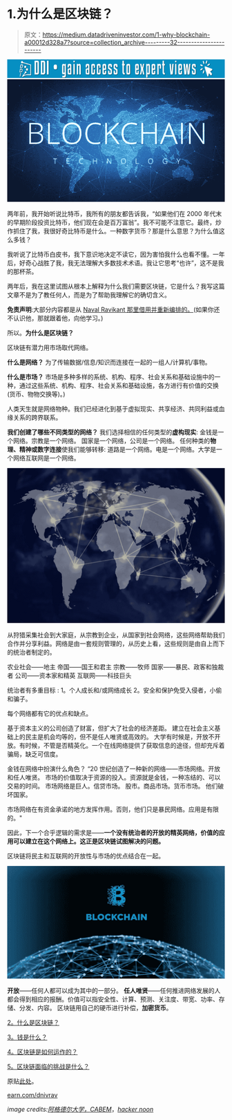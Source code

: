 # 1.为什么是区块链？

> 原文：<https://medium.datadriveninvestor.com/1-why-blockchain-a00012d328a7?source=collection_archive---------32----------------------->

[![](img/1f957af157c237a52dec50b3635f2762.png)](http://www.track.datadriveninvestor.com/1B9E)![](img/b06ad09da9fcb2a174b533477b98f1ea.png)

两年前，我开始听说比特币，我所有的朋友都告诉我，“如果他们在 2000 年代末的早期阶段投资比特币，他们现在会是百万富翁”。我不可能不注意它。最终，炒作抓住了我，我很好奇比特币是什么。一种数字货币？那是什么意思？为什么值这么多钱？

我听说了比特币白皮书，我下意识地决定不读它，因为害怕我什么也看不懂。一年后，好奇心战胜了我，我无法理解大多数技术术语。我让它思考“也许”，这不是我的那杯茶。

两年后，我在这里试图从根本上解释为什么我们需要区块链，它是什么？我写这篇文章不是为了教任何人，而是为了帮助我理解它的确切含义。

**免责声明**:大部分内容都是从 [Naval Ravikant 那里借用并重新编排的。](https://twitter.com/naval)(如果你还不认识他，那就跟着他，向他学习。)

所以。**为什么是区块链？**

区块链有潜力用市场取代网络。

**什么是网络？**
为了传输数据/信息/知识而连接在一起的一组人/计算机/事物。

**什么是市场？**
市场是多种多样的系统、机构、程序、社会关系和基础设施中的一种，通过这些系统、机构、程序、社会关系和基础设施，各方进行有价值的交换(货币、物物交换等)。)

人类天生就是网络物种。我们已经进化到基于虚拟现实、共享经济、共同利益或血缘关系的跨界联系。

**我们创建了哪些不同类型的网络？**
我们选择相信的任何类型的**虚构现实**:
金钱是一个网络。宗教是一个网络。
国家是一个网络，公司是一个网络。
任何种类的**物理、精神或数字连接**使我们能够转移:
道路是一个网络。电是一个网络。大学是一个网络互联网是一个网络。

![](img/f3c43b786aebc1b1ddcee845ad54bf7b.png)

从狩猎采集社会到大家庭，从宗教到企业，从国家到社会网络，这些网络帮助我们合作并分享利益。网络是由一套规则管理的，从历史上看，这些规则是由自上而下的统治者制定的。

农业社会——地主
帝国——国王和君主
宗教——牧师
国家——暴民、政客和独裁者
公司——资本家和精英
互联网——科技巨头

统治者有多重目标 :
1。个人成长和/或网络成长
2。安全和保护免受入侵者，小偷和骗子。

每个网络都有它的优点和缺点。

基于资本主义的公司创造了财富，但扩大了社会的经济差距。
建立在社会主义基础上的民主是机会均等的，但不是任人唯贤或高效的。
大学有时候是，开放不开放。有时候，不管是否精英化。一个在线网络提供了获取信息的途径，但却充斥着骗局，缺乏可信度。

金钱在网络中扮演什么角色？
“20 世纪创造了一种新的网络——市场网络。开放和任人唯贤。
市场的价值取决于资源的投入。资源就是金钱，一种冻结的、可以交易的时间。
市场网络是巨人。信贷市场。
股市。商品市场。货币市场。
他们破坏国家。

市场网络在有资金承诺的地方发挥作用。否则，他们只是暴民网络。应用是有限的。"

因此，下一个合乎逻辑的需求是——**一个没有统治者的开放的精英网络，价值的应用可以建立在这个网络上。这正是区块链试图解决的问题。**

区块链将民主和互联网的开放性与市场的优点结合在一起。

![](img/31a3c1c2d1b763c73936351982c5b53b.png)

**开放**——任何人都可以成为其中的一部分。
**任人唯贤**——任何推进网络发展的人都会得到相应的报酬。价值可以指安全性、计算、预测、关注度、带宽、功率、存储、分发、内容。
区块链用自己的硬币进行补偿，**加密货币**。

[2。什么是区块链？](https://medium.com/@arvindvairavan/2-what-is-blockchain-87e7a8932394)

[3。钱是什么？](https://medium.com/@arvindvairavan/3-what-is-mone-923ade1f41e8)

[4。区块链是如何运作的？](https://medium.com/@arvindvairavan/4-how-blockchain-works-947dc8124e35)

[5。区块链面临的挑战是什么？](https://medium.com/@arvindvairavan/5-what-are-the-challenges-with-blockchain-6b9e51cec4a4)

原贴[此处](https://deltavlabs.wordpress.com/2019/01/14/1-why-blockchain/)。

[earn.com/dnivrav](http://earn.com/dnivrav)

*image credits:*[*阿格德尔大学，*](https://www.uia.no/en/news/student-entrepreneurs-using-blockchain-technology-to-develop-a-new-exciting-app-deegram)*[*CABEM*](https://www.cabem.com/2012-olympics-inspired-iso-20121/network-and-world-mapnetworking-concept/)*，*[*hacker noon*](https://hackernoon.com/blockchain-for-authentication-benefits-and-challenges-94a93f034f40)*